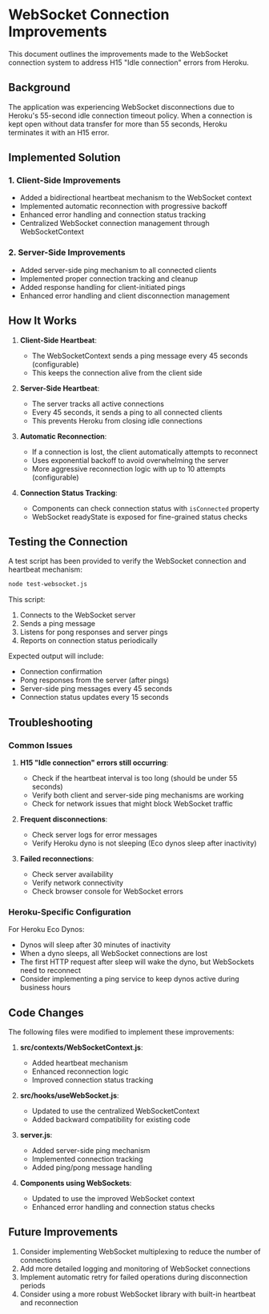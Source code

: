 # WebSocket Connection Improvements

This document outlines the improvements made to the WebSocket connection system to address H15 "Idle connection" errors from Heroku.

## Background

The application was experiencing WebSocket disconnections due to Heroku's 55-second idle connection timeout policy. When a connection is kept open without data transfer for more than 55 seconds, Heroku terminates it with an H15 error.

## Implemented Solution

### 1. Client-Side Improvements

- Added a bidirectional heartbeat mechanism to the WebSocket context
- Implemented automatic reconnection with progressive backoff
- Enhanced error handling and connection status tracking
- Centralized WebSocket connection management through WebSocketContext

### 2. Server-Side Improvements

- Added server-side ping mechanism to all connected clients
- Implemented proper connection tracking and cleanup
- Added response handling for client-initiated pings
- Enhanced error handling and client disconnection management

## How It Works

1. **Client-Side Heartbeat**:
   - The WebSocketContext sends a ping message every 45 seconds (configurable)
   - This keeps the connection alive from the client side

2. **Server-Side Heartbeat**:
   - The server tracks all active connections
   - Every 45 seconds, it sends a ping to all connected clients
   - This prevents Heroku from closing idle connections

3. **Automatic Reconnection**:
   - If a connection is lost, the client automatically attempts to reconnect
   - Uses exponential backoff to avoid overwhelming the server
   - More aggressive reconnection logic with up to 10 attempts (configurable)

4. **Connection Status Tracking**:
   - Components can check connection status with `isConnected` property
   - WebSocket readyState is exposed for fine-grained status checks

## Testing the Connection

A test script has been provided to verify the WebSocket connection and heartbeat mechanism:

```bash
node test-websocket.js
```

This script:
1. Connects to the WebSocket server
2. Sends a ping message
3. Listens for pong responses and server pings
4. Reports on connection status periodically

Expected output will include:
- Connection confirmation
- Pong responses from the server (after pings)
- Server-side ping messages every 45 seconds
- Connection status updates every 15 seconds

## Troubleshooting

### Common Issues

1. **H15 "Idle connection" errors still occurring**:
   - Check if the heartbeat interval is too long (should be under 55 seconds)
   - Verify both client and server-side ping mechanisms are working
   - Check for network issues that might block WebSocket traffic

2. **Frequent disconnections**:
   - Check server logs for error messages
   - Verify Heroku dyno is not sleeping (Eco dynos sleep after inactivity)

3. **Failed reconnections**:
   - Check server availability
   - Verify network connectivity
   - Check browser console for WebSocket errors

### Heroku-Specific Configuration

For Heroku Eco Dynos:
- Dynos will sleep after 30 minutes of inactivity
- When a dyno sleeps, all WebSocket connections are lost
- The first HTTP request after sleep will wake the dyno, but WebSockets need to reconnect
- Consider implementing a ping service to keep dynos active during business hours

## Code Changes

The following files were modified to implement these improvements:

1. **src/contexts/WebSocketContext.js**:
   - Added heartbeat mechanism
   - Enhanced reconnection logic
   - Improved connection status tracking

2. **src/hooks/useWebSocket.js**:
   - Updated to use the centralized WebSocketContext
   - Added backward compatibility for existing code

3. **server.js**:
   - Added server-side ping mechanism
   - Implemented connection tracking
   - Added ping/pong message handling

4. **Components using WebSockets**:
   - Updated to use the improved WebSocket context
   - Enhanced error handling and connection status checks

## Future Improvements

1. Consider implementing WebSocket multiplexing to reduce the number of connections
2. Add more detailed logging and monitoring of WebSocket connections
3. Implement automatic retry for failed operations during disconnection periods
4. Consider using a more robust WebSocket library with built-in heartbeat and reconnection
